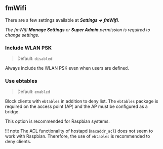 ## fmWifi
There are a few settings available at **_Settings → fmWifi_**.

_The fmWifi **Manage Settings** or **Super Admin** permission is required to change settings._

### Include WLAN PSK
>Default: `disabled`

Always include the WLAN PSK even when users are defined.

### Use ebtables
>Default: `enabled`

Block clients with `ebtables` in addition to deny list. The `ebtables` package is required on the access point (AP) and the AP must be configured as a bridge.

This option is recommended for Raspbian systems.

!!! note
    The ACL functionality of hostapd (`macaddr_acl`) does not seem to work with Raspbian. Therefore, the use of `ebtables` is recommended to deny clients.